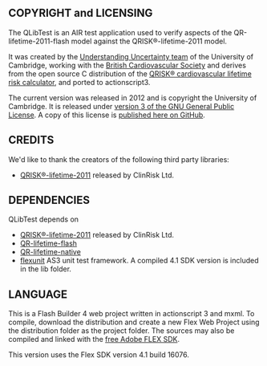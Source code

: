COPYRIGHT and LICENSING
-----------------------
The QLibTest is an AIR test application used to verify aspects of the QR-lifetime-2011-flash model against the QRISK®-lifetime-2011 model.

It was created by the [Understanding Uncertainty team](http://understandinguncertainty.org) of the University of Cambridge, 
working with the [British Cardiovascular Society](http://www.bcs.com) and derives from the open source C distribution of the [QRISK® cardiovascular lifetime risk calculator](http://qrisk.org/lifetime/index.php), and ported to actionscript3.

The current version was released in 2012 and is copyright the University of Cambridge. 
It is released under [version 3 of the GNU General Public License](http://www.gnu.org/licenses/gpl.html).
A copy of this license is [published here on GitHub](https://github.com/BritCardSoc/QR-lifetime-2011-native/LICENSE).

CREDITS
-------
We'd like to thank the creators of the following third party libraries:

* 	[QRISK®-lifetime-2011](http://qrisk.org/lifetime/QRISK-lifetime-2011-opensource.v1.0.tgz) released by ClinRisk Ltd.

DEPENDENCIES
------------
QLibTest depends on

* [QRISK®-lifetime-2011](http://qrisk.org/lifetime/QRISK-lifetime-2011-opensource.v1.0.tgz) released by ClinRisk Ltd.
* [QR-lifetime-flash](https://github.com/BritCardSoc/QR-lifetime-2011-flash)
* [QR-lifetime-native](https://github.com/BritCardSoc/QR-lifetime-2011-native)
* [flexunit](https://github.com/flexunit/flexunit/) AS3 unit test framework. A compiled 4.1 SDK version is included in the lib folder.
 
LANGUAGE
--------
This is a Flash Builder 4 web project written in actionscript 3 and mxml. 
To compile, download the distribution and create a new Flex Web Project using the distribution folder as
the project folder. The sources may also be compiled and linked with the [free Adobe FLEX SDK](http://www.adobe.com/cfusion/entitlement/index.cfm?e=flex4sdk). 

This version uses the Flex SDK version 4.1 build 16076.

